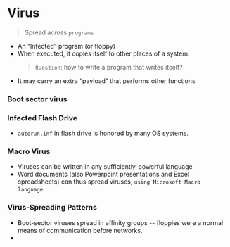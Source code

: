 # Virus
> Spread across `programs`

* An “Infected” program (or floppy)
* When executed, it copies itself to other places of a system.
    > `Question`: how to write a program that writes itself?
*  It may carry an extra “payload” that performs other functions

### Boot sector virus
### Infected Flash Drive
* `autorun.inf` in flash drive is honored by many OS systems.

### Macro Virus
* Viruses can be written in any sufficiently-powerful language
* Word documents (also Powerpoint presentations and Excel
spreadsheets) can thus spread viruses, `using Microsoft Macro language`.

### Virus-Spreading Patterns
* Boot-sector viruses spread in affinity groups -- floppies were a normal means of communication before networks.
* 